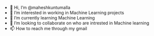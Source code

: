 - 👋 Hi, I’m @maheshkuntumalla
- 👀 I’m interested in working in Machine Learning projects
- 🌱 I’m currently learning Machine Learning
- 💞️ I’m looking to collaborate on who are intrested in Machine learning
- 📫 How to reach me through my gmail

<!---
maheshkuntumalla/maheshkuntumalla is a ✨ special ✨ repository because its `README.md` (this file) appears on your GitHub profile.
You can click the Preview link to take a look at your changes.
--->
